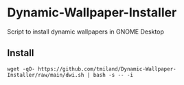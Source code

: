 # Dynamic-Wallpaper-Installer
 Script to install dynamic wallpapers in GNOME Desktop

## Install
```shell
wget -qO- https://github.com/tmiland/Dynamic-Wallpaper-Installer/raw/main/dwi.sh | bash -s -- -i
```
